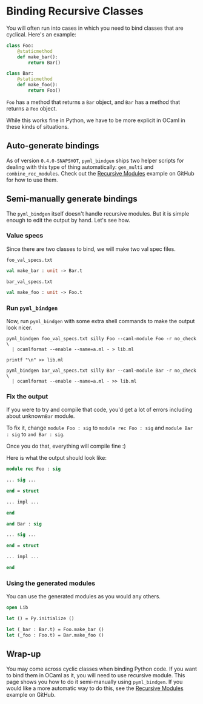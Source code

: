 # Binding Recursive Classes

You will often run into cases in which you need to bind classes that are cyclical.  Here's an example:

```python
class Foo:
    @staticmethod
    def make_bar():
        return Bar()

class Bar:
    @staticmethod
    def make_foo():
        return Foo()
```

`Foo` has a method that returns a `Bar` object, and `Bar` has a method that returns a `Foo` object.

While this works fine in Python, we have to be more explicit in OCaml in these kinds of situations. 

## Auto-generate bindings

As of version `0.4.0-SNAPSHOT`, `pyml_bindgen` ships two helper scripts for dealing with this type of thing automatically: `gen_multi` and `combine_rec_modules`.  Check out the [Recursive Modules](https://github.com/mooreryan/ocaml_python_bindgen/tree/main/examples/recursive_modules) example on GitHub for how to use them.

## Semi-manually generate bindings

The `pyml_bindgen` itself doesn't handle recursive modules.  But it is simple enough to edit the output by hand.  Let's see how.

### Value specs

Since there are two classes to bind, we will make two val spec files.

`foo_val_specs.txt`

```ocaml
val make_bar : unit -> Bar.t
```

`bar_val_specs.txt`

```ocaml
val make_foo : unit -> Foo.t
```

### Run `pyml_bindgen`

Now, run `pyml_bindgen` with some extra shell commands to make the output look nicer.

```
pyml_bindgen foo_val_specs.txt silly Foo --caml-module Foo -r no_check \
  | ocamlformat --enable --name=a.ml - > lib.ml

printf "\n" >> lib.ml

pyml_bindgen bar_val_specs.txt silly Bar --caml-module Bar -r no_check \
  | ocamlformat --enable --name=a.ml - >> lib.ml
```

### Fix the output

If you were to try and compile that code, you'd get a lot of errors including about unknown`Bar` module.

To fix it, change `module Foo : sig` to `module rec Foo : sig` and `module Bar : sig` to `and Bar : sig`.

Once you do that, everything will compile fine :)

Here is what the output should look like:

```ocaml
module rec Foo : sig

... sig ...

end = struct

... impl ...

end

and Bar : sig

... sig ...

end = struct

... impl ...

end
```

### Using the generated modules

You can use the generated modules as you would any others.

```ocaml
open Lib

let () = Py.initialize ()

let (_bar : Bar.t) = Foo.make_bar ()
let (_foo : Foo.t) = Bar.make_foo ()
```

## Wrap-up

You may come across cyclic classes when binding Python code.  If you want to bind them in OCaml as it, you will need to use recursive module.  This page shows you how to do it semi-manually using `pyml_bindgen`.  If you would like a more automatic way to do this, see the [Recursive Modules](https://github.com/mooreryan/ocaml_python_bindgen/tree/main/examples/recursive_modules) example on GitHub.
